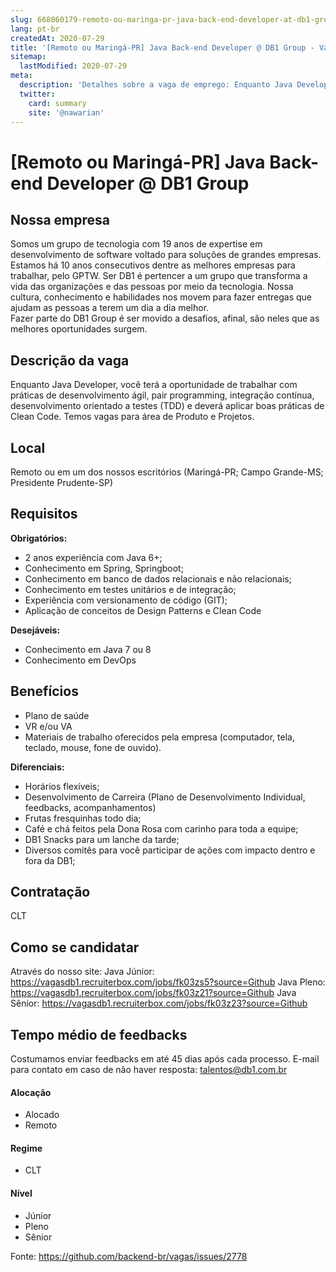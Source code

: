 ```yaml
---
slug: 668060179-remoto-ou-maringa-pr-java-back-end-developer-at-db1-group
lang: pt-br
createdAt: 2020-07-29
title: '[Remoto ou Maringá-PR] Java Back-end Developer @ DB1 Group - Vaga de Emprego'
sitemap:
  lastModified: 2020-07-29
meta:
  description: 'Detalhes sobre a vaga de emprego: Enquanto Java Developer, você terá a oportunidade de trabalhar com práticas de desenvolvimento ágil, pair programming, integração contínua, desenvolvimento orientado a testes (TDD) e deverá aplicar boas práticas de Clean Code. Temos vagas para área de Produto e Projetos.'
  twitter:
    card: summary
    site: '@nawarian'
---
```


# [Remoto ou Maringá-PR] Java Back-end Developer @ DB1 Group

## Nossa empresa
Somos um grupo de tecnologia com 19 anos de expertise em desenvolvimento de software voltado para soluções de grandes empresas. Estamos há 10 anos consecutivos dentre as melhores empresas para trabalhar, pelo GPTW. 
Ser DB1 é pertencer a um grupo que transforma a vida das organizações e das pessoas por meio da tecnologia. Nossa cultura, conhecimento e habilidades nos movem para fazer entregas que ajudam as pessoas a terem um dia a dia melhor.  
Fazer parte do DB1 Group é ser movido a desafios, afinal, são neles que as melhores oportunidades surgem.

## Descrição da vaga
Enquanto Java Developer, você terá a oportunidade de trabalhar com práticas de desenvolvimento ágil, pair programming, integração contínua, desenvolvimento orientado a testes (TDD) e deverá aplicar boas práticas de Clean Code. Temos vagas para área de Produto e Projetos.

## Local
Remoto ou em um dos nossos escritórios (Maringá-PR; Campo Grande-MS; Presidente Prudente-SP)

## Requisitos

**Obrigatórios:**
- 2 anos experiência com Java 6+;
- Conhecimento em Spring, Springboot;
- Conhecimento em banco de dados relacionais e não relacionais;
- Conhecimento em testes unitários e de integração;
- Experiência com versionamento de código (GIT);
- Aplicação de conceitos de Design Patterns e Clean Code

**Desejáveis:**
- Conhecimento em Java 7 ou 8
- Conhecimento em DevOps

## Benefícios

- Plano de saúde
- VR e/ou VA
- Materiais de trabalho oferecidos pela empresa (computador, tela, teclado, mouse, fone de ouvido).

**Diferenciais:**
- Horários flexíveis;
- Desenvolvimento de Carreira (Plano de Desenvolvimento Individual, feedbacks, acompanhamentos)
- Frutas fresquinhas todo dia; 
- Café e chá feitos pela Dona Rosa com carinho para toda a equipe; 
- DB1 Snacks para um lanche da tarde;
- Diversos comitês para você participar de ações com impacto dentro e fora da DB1;

## Contratação
CLT

## Como se candidatar
Através do nosso site: 
Java Júnior: https://vagasdb1.recruiterbox.com/jobs/fk03zs5?source=Github
Java Pleno: https://vagasdb1.recruiterbox.com/jobs/fk03z21?source=Github 
Java Sênior: https://vagasdb1.recruiterbox.com/jobs/fk03z23?source=Github

## Tempo médio de feedbacks

Costumamos enviar feedbacks em até 45 dias após cada processo.
E-mail para contato em caso de não haver resposta: talentos@db1.com.br

#### Alocação
- Alocado
- Remoto

#### Regime
- CLT

#### Nível
- Júnior
- Pleno
- Sênior



Fonte: https://github.com/backend-br/vagas/issues/2778